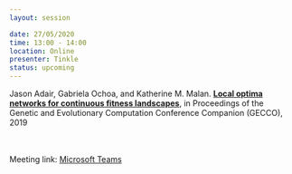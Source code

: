 ```yaml
---
layout: session

date: 27/05/2020
time: 13:00 - 14:00
location: Online
presenter: Tinkle
status: upcoming
---
```

Jason Adair, Gabriela Ochoa, and Katherine M. Malan. 
**[Local optima networks for continuous fitness landscapes](papers/0010-local-optima-networks-for-continuous-landscapes)**,
in Proceedings of the Genetic and Evolutionary Computation Conference Companion (GECCO),
2019

<br/><br/>
Meeting link: [Microsoft Teams](https://eur03.safelinks.protection.outlook.com/ap/t-59584e83/?url=https%3A%2F%2Fteams.microsoft.com%2Fl%2Fmeetup-join%2F19%253ameeting_YzQzNjQ4ZWItMTRjZi00N2ZjLTlhZjUtMjg0ZGJkNjI4NjA2%2540thread.v2%2F0%3Fcontext%3D%257b%2522Tid%2522%253a%2522912a5d77-fb98-4eee-af32-1334d8f04a53%2522%252c%2522Oid%2522%253a%2522eb63092b-f8dc-48ff-a9da-25774eba55b5%2522%257d&data=02%7C01%7Cg.de.ath%40exeter.ac.uk%7C544c23ea37ee43a7baa208d7faff17fd%7C912a5d77fb984eeeaf321334d8f04a53%7C0%7C0%7C637253845883295468&sdata=pCF%2FXhro1NyYyIsoq3h2EQPwtWgq6h7aC16MscdJ1DI%3D&reserved=0)
